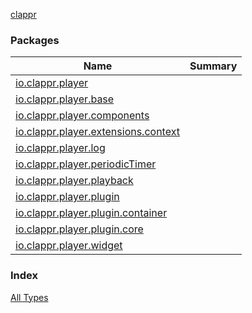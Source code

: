 [clappr](.)

### Packages

| Name | Summary |
|---|---|
| [io.clappr.player](io.clappr.player/index.md) |  |
| [io.clappr.player.base](io.clappr.player.base/index.md) |  |
| [io.clappr.player.components](io.clappr.player.components/index.md) |  |
| [io.clappr.player.extensions.context](io.clappr.player.extensions.context/index.md) |  |
| [io.clappr.player.log](io.clappr.player.log/index.md) |  |
| [io.clappr.player.periodicTimer](io.clappr.player.periodic-timer/index.md) |  |
| [io.clappr.player.playback](io.clappr.player.playback/index.md) |  |
| [io.clappr.player.plugin](io.clappr.player.plugin/index.md) |  |
| [io.clappr.player.plugin.container](io.clappr.player.plugin.container/index.md) |  |
| [io.clappr.player.plugin.core](io.clappr.player.plugin.core/index.md) |  |
| [io.clappr.player.widget](io.clappr.player.widget/index.md) |  |

### Index

[All Types](alltypes/index.md)
